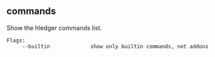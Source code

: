 ## commands

Show the hledger commands list.

```flags
Flags:
     --builtin             show only builtin commands, not addons
```
